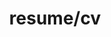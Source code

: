 ---
layout: cv
permalink: /resume/
title: resume/cv
nav: true
nav_order: 5
cv_pdf: CV_Muhammad-Labiyb-Afakh.pdf
description: This is my resume. A detail of resume in a PDF version can be downloaded by clicking the PDF icon.
toc:
  sidebar: left
---
